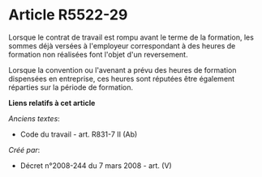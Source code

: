 # Article R5522-29

Lorsque le contrat de travail est rompu avant le terme de la formation, les sommes déjà versées à l'employeur correspondant à
des heures de formation non réalisées font l'objet d'un reversement.

Lorsque la convention ou l'avenant a prévu des heures de formation dispensées en entreprise, ces heures sont réputées être
également réparties sur la période de formation.

**Liens relatifs à cet article**

_Anciens textes_:

  - Code du travail - art. R831-7 II (Ab)

_Créé par_:

  - Décret n°2008-244 du 7 mars 2008 - art. (V)
